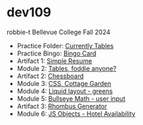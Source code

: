 # dev109
robbie-t
Bellevue College Fall 2024<br>
<UL>
<li>Practice Folder: <a href="https://robbiet-bc.github.io/dev109/m02/Practice/index.html" target="_blank">Currently Tables</a></li>
<li>Practice Bingo: <a href="https://robbiet-bc.github.io/dev109/Practice/index.html" target="_blank">Bingo Card</a></li>
<li>Artifact 1: <a href="https://robbiet-bc.github.io/dev109/a1/index.html" target="_blank">Simple Resume</a></li>
<li>Module 2: <a href="https://robbiet-bc.github.io/dev109/m02/index.html" target="_blank">Tables, foddie anyone?</a></li>
<li>Artifact 2: <a href="https://robbiet-bc.github.io/dev109/a2/index.html" target="_blank">Chessboard</a></li>
<li>Module 3: <a href="https://robbiet-bc.github.io/dev109/m03/index.html" target="_blank">CSS, Cottage Garden</a></li>
<li>Module 4: <a href="https://robbiet-bc.github.io/dev109/m04/index.html" target="_blank">Liquid layout - greens</a></li>
<li>Module 5: <a href="https://robbiet-bc.github.io/dev109/m05/index.html" target="_blank">Bullseye Math - user input</a></li>
<li>Artifact 3: <a href="https://robbiet-bc.github.io/dev109/a3/index.html" target="_blank">Rhombus Generator</a></li>
<li>Module 6: <a href="https://robbiet-bc.github.io/dev109/m05/index.html" target="_blank">JS Objects - Hotel Availability</a></li>
</UL>
